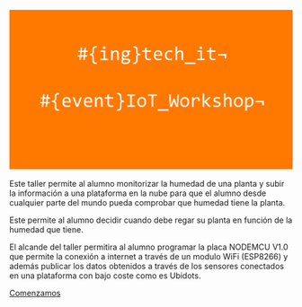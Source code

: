 
![PORTADA](./images/portada.PNG)

Este taller permite al alumno monitorizar la humedad de una planta y subir la información a una plataforma en la nube para que el alumno desde cualquier parte del mundo pueda comprobar que humedad tiene la planta.

Este permite al alumno decidir cuando debe regar su planta en función de la humedad que tiene.

El alcande del taller permitira al alumno programar la placa NODEMCU V1.0 que permite la conexión a internet a través de un modulo WiFi (ESP8266) y además publicar los datos obtenidos a través de los sensores conectados en una plataforma con bajo coste como es Ubidots. 

[Comenzamos](./index.md)










